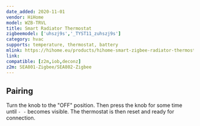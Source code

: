 ```yaml
---
date_added: 2020-11-01
vendor: HiHome
model: WZB-TRVL
title: Smart Radiator Thermostat
zigbeemodel: ['uhszj9s','_TYST11_zuhszj9s']
category: hvac
supports: temperature, thermostat, battery
mlink: https://hihome.eu/products/hihome-smart-zigbee-radiator-thermostat
link: 
compatible: [z2m,iob,deconz]
z2m: SEA801-Zigbee/SEA802-Zigbee
---
```

## Pairing
Turn the knob to the "OFF" position. Then press the knob for some time until `- -` becomes visible. The thermostat is then reset and ready for connection.
